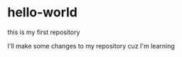 # hello-world

this is my first repository

I'll make some changes to my repository cuz I'm learning

